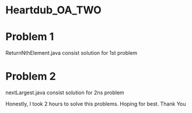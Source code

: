 # Heartdub_OA_TWO

# Problem 1
ReturnNthElement.java consist solution for 1st problem

# Problem 2
nextLargest.java consist solution for 2ns problem

Honestly, I took 2 hours to solve this problems. Hoping for best. Thank You
